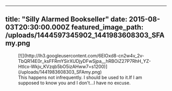 ---
title: "Silly Alarmed Bookseller"
date: 2015-08-03T20:30:00.000Z
featured_image_path: /uploads/1444597345902_1441983608303_SFAmy.png
--
<figure data-type="image">[![](http://lh3.googleusercontent.com/6ElOxd8-cn2w4v_2v-TbQR14E0r_ksFFRmYSirXUDjyDFwSjpa__hRBOiZ27P7RhH_YZ-HtIcx-Wkjv_KVzqb5bO5izAHww7=s1200)](/uploads/1441983608303_SFAmy.png)

<figcaption>
This happens not infrequently. I should be used to it.If I am supposed to know you and I don't...I have no excuse.</figcaption>

</figure>